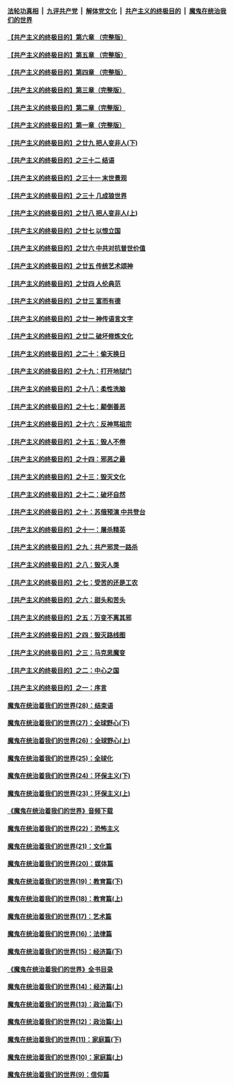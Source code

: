 

####  [法轮功真相](../../../../basic/blob/master/README.md?t=06222302) &nbsp;|&nbsp; [九评共产党](../../../../9ping.md/blob/master/README.md?t=06222302) &nbsp;|&nbsp; [解体党文化](../../../../jtdwh.md/blob/master/README.md?t=06222302)  &nbsp;|&nbsp; [共产主义的终极目的](../../../../gczydzjmd.md/blob/master/README.md?t=06222302) &nbsp;|&nbsp; [魔鬼在统治我们的世界](../../../../mgztzwmdsj.md/blob/master/README.md?t=06222302) 

#### [【共产主义的终极目的】第六章 （完整版）](../pages/nsc422/n11428913.md?t=06222302) 

#### [【共产主义的终极目的】第五章 （完整版）](../pages/nsc422/n11428912.md?t=06222302) 

#### [【共产主义的终极目的】第四章 （完整版）](../pages/nsc422/n11428907.md?t=06222302) 

#### [【共产主义的终极目的】第三章（完整版）](../pages/nsc422/n11428848.md?t=06222302) 

#### [【共产主义的终极目的】第二章（完整版）](../pages/nsc422/n11428831.md?t=06222302) 

#### [【共产主义的终极目的】第一章（完整版）](../pages/nsc422/n11417651.md?t=06222302) 

#### [【共产主义的终极目的】之廿九 把人变非人(下)](../pages/nsc422/n11344140.md?t=06222302) 

#### [【共产主义的终极目的】之三十二 结语](../pages/nsc422/n11360535.md?t=06222302) 

#### [【共产主义的终极目的】之三十一 末世景观](../pages/nsc422/n11351129.md?t=06222302) 

#### [【共产主义的终极目的】之三十 几成狼世界](../pages/nsc422/n11348280.md?t=06222302) 

#### [【共产主义的终极目的】之廿八 把人变非人(上)](../pages/nsc422/n11340492.md?t=06222302) 

#### [【共产主义的终极目的】之廿七 以恨立国](../pages/nsc422/n11336944.md?t=06222302) 

#### [【共产主义的终极目的】之廿六 中共对抗普世价值](../pages/nsc422/n11324785.md?t=06222302) 

#### [【共产主义的终极目的】之廿五 传统艺术颂神](../pages/nsc422/n11296396.md?t=06222302) 

#### [【共产主义的终极目的】之廿四 人伦典范](../pages/nsc422/n11296397.md?t=06222302) 

#### [【共产主义的终极目的】之廿三 富而有德](../pages/nsc422/n11283598.md?t=06222302) 

#### [【共产主义的终极目的】之廿一 神传语言文字](../pages/nsc422/n11263265.md?t=06222302) 

#### [【共产主义的终极目的】之廿二 破坏修炼文化](../pages/nsc422/n11245728.md?t=06222302) 

#### [【共产主义的终极目的】之二十：偷天换日](../pages/nsc422/n11238846.md?t=06222302) 

#### [【共产主义的终极目的】之十九：打开地狱门](../pages/nsc422/n11206376.md?t=06222302) 

#### [【共产主义的终极目的】之十八：柔性洗脑](../pages/nsc422/n11199994.md?t=06222302) 

#### [【共产主义的终极目的】之十七：颠倒善恶](../pages/nsc422/n11179782.md?t=06222302) 

#### [【共产主义的终极目的】之十六：反神骂祖宗](../pages/nsc422/n11166798.md?t=06222302) 

#### [【共产主义的终极目的】之十五：毁人不倦](../pages/nsc422/n11166792.md?t=06222302) 

#### [【共产主义的终极目的】之十四：邪恶之最](../pages/nsc422/n11150249.md?t=06222302) 

#### [【共产主义的终极目的】之十三：毁灭文化](../pages/nsc422/n11135227.md?t=06222302) 

#### [【共产主义的终极目的】之十二：破坏自然](../pages/nsc422/n11135214.md?t=06222302) 

#### [【共产主义的终极目的】之十：苏俄预演 中共登台](../pages/nsc422/n11118424.md?t=06222302) 

#### [【共产主义的终极目的】之十一：屠杀精英](../pages/nsc422/n11118442.md?t=06222302) 

#### [【共产主义的终极目的】之九：共产邪灵一路杀](../pages/nsc422/n11114139.md?t=06222302) 

#### [【共产主义的终极目的】之八：毁灭人类](../pages/nsc422/n11108503.md?t=06222302) 

#### [【共产主义的终极目的】之七：受苦的还是工农](../pages/nsc422/n11101809.md?t=06222302) 

#### [【共产主义的终极目的】之六：甜头和苦头](../pages/nsc422/n11096971.md?t=06222302) 

#### [【共产主义的终极目的】之五：万变不离其邪](../pages/nsc422/n11091285.md?t=06222302) 

#### [【共产主义的终极目的】之四：毁灭路线图](../pages/nsc422/n11086284.md?t=06222302) 

#### [【共产主义的终极目的】之三：马克思魔变](../pages/nsc422/n11061941.md?t=06222302) 

#### [【共产主义的终极目的】之二：中心之国](../pages/nsc422/n11047728.md?t=06222302) 

#### [【共产主义的终极目的】之一：序言](../pages/nsc422/n11086077.md?t=06222302) 

#### [魔鬼在统治着我们的世界(28)：结束语](../pages/nsc422/n10936246.md?t=06222302) 

#### [魔鬼在统治着我们的世界(27)：全球野心(下)](../pages/nsc422/n10928319.md?t=06222302) 

#### [魔鬼在统治着我们的世界(26)：全球野心(上)](../pages/nsc422/n10900318.md?t=06222302) 

#### [魔鬼在统治着我们的世界(25)：全球化](../pages/nsc422/n10788205.md?t=06222302) 

#### [魔鬼在统治着我们的世界(24)：环保主义(下)](../pages/nsc422/n10695307.md?t=06222302) 

#### [魔鬼在统治着我们的世界(23)：环保主义(上)](../pages/nsc422/n10688613.md?t=06222302) 

#### [《魔鬼在统治着我们的世界》音频下载](../pages/nsc422/n10635553.md?t=06222302) 

#### [魔鬼在统治着我们的世界(22)：恐怖主义](../pages/nsc422/n10614727.md?t=06222302) 

#### [魔鬼在统治着我们的世界(21)：文化篇](../pages/nsc422/n10597706.md?t=06222302) 

#### [魔鬼在统治着我们的世界(20)：媒体篇](../pages/nsc422/n10586579.md?t=06222302) 

#### [魔鬼在统治着我们的世界(19)：教育篇(下)](../pages/nsc422/n10564808.md?t=06222302) 

#### [魔鬼在统治着我们的世界(18)：教育篇(上)](../pages/nsc422/n10526970.md?t=06222302) 

#### [魔鬼在统治着我们的世界(17)：艺术篇](../pages/nsc422/n10499093.md?t=06222302) 

#### [魔鬼在统治着我们的世界(16)：法律篇](../pages/nsc422/n10485969.md?t=06222302) 

#### [魔鬼在统治着我们的世界(15)：经济篇(下)](../pages/nsc422/n10469975.md?t=06222302) 

#### [《魔鬼在统治着我们的世界》全书目录](../pages/nsc422/n10464261.md?t=06222302) 

#### [魔鬼在统治着我们的世界(14)：经济篇(上)](../pages/nsc422/n10457370.md?t=06222302) 

#### [魔鬼在统治着我们的世界(13)：政治篇(下)](../pages/nsc422/n10448270.md?t=06222302) 

#### [魔鬼在统治着我们的世界(12)：政治篇(上)](../pages/nsc422/n10444576.md?t=06222302) 

#### [魔鬼在统治着我们的世界(11)：家庭篇(下)](../pages/nsc422/n10440961.md?t=06222302) 

#### [魔鬼在统治着我们的世界(10)：家庭篇(上)](../pages/nsc422/n10435448.md?t=06222302) 

#### [魔鬼在统治着我们的世界(9)：信仰篇](../pages/nsc422/n10432159.md?t=06222302) 

